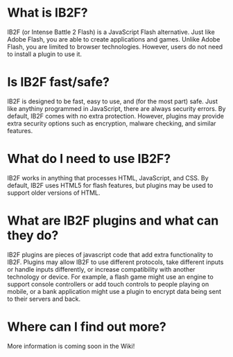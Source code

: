 # What is IB2F?
IB2F (or Intense Battle 2 Flash) is a JavaScript Flash alternative. 
Just like Adobe Flash, you are able to create applications and games. 
Unlike Adobe Flash, you are limited to browser technologies. 
However, users do not need to install a plugin to use it.

# Is IB2F fast/safe?
IB2F is designed to be fast, easy to use, and (for the most part) safe. 
Just like anythiny programmed in JavaScript, there are always security errors. 
By default, IB2F comes with no extra protection. However, plugins may provide extra security options such as encryption, malware checking, and similar features.

# What do I need to use IB2F?
IB2F works in anything that processes HTML, JavaScript, and CSS. By default, IB2F uses HTML5 for flash features, but plugins may be used to support older versions of HTML.

# What are IB2F plugins and what can they do?
IB2F plugins are pieces of javascript code that add extra functionality to IB2F. 
Plugins may allow IB2F to use different protocols, take different inputs or handle inputs differently, or increase compatibility with another technology or device.
For example, a flash game might use an engine to support console controllers or add touch controls to people playing on mobile, or a bank application might use a plugin to encrypt data being sent to their servers and back.

# Where can I find out more?
More information is coming soon in the Wiki!
